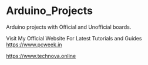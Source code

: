 # Arduino_Projects
Arduino projects with Official and Unofficial boards.

Visit My Official Website For Latest Tutorials and Guides
https://www.pcweek.in

https://www.technova.online
